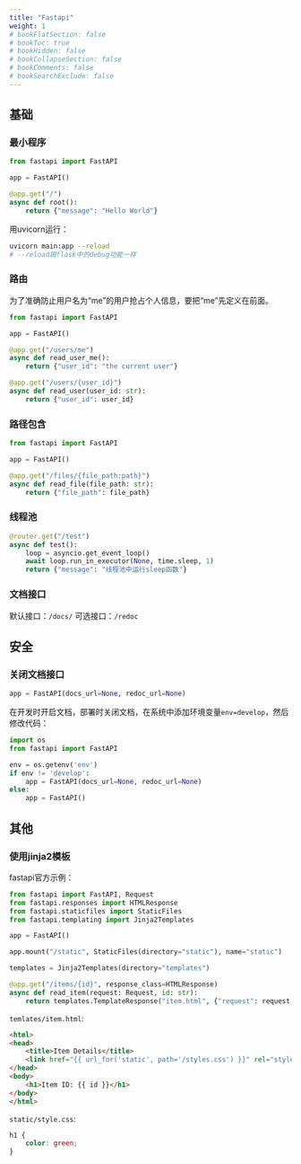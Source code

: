 ```yaml
---
title: "Fastapi"
weight: 1
# bookFlatSection: false
# bookToc: true
# bookHidden: false
# bookCollapseSection: false
# bookComments: false
# bookSearchExclude: false
---
```

## 基础

### 最小程序

``` python
from fastapi import FastAPI

app = FastAPI()

@app.get("/")
async def root():
    return {"message": "Hello World"}
```
用uvicorn运行：
```bash
uvicorn main:app --reload
# --reload跟flask中的debug功能一样
```

### 路由

为了准确防止用户名为“me”的用户抢占个人信息，要把“me”先定义在前面。
```python
from fastapi import FastAPI

app = FastAPI()

@app.get("/users/me")
async def read_user_me():
    return {"user_id": "the current user"}

@app.get("/users/{user_id}")
async def read_user(user_id: str):
    return {"user_id": user_id}
```

### 路径包含

```python
from fastapi import FastAPI

app = FastAPI()

@app.get("/files/{file_path:path}")
async def read_file(file_path: str):
    return {"file_path": file_path}

```


### 线程池

```python
@router.get("/test")
async def test():
    loop = asyncio.get_event_loop()
    await loop.run_in_executor(None, time.sleep, 1)
    return {"message": "线程池中运行sleep函数"}
```

### 文档接口

默认接口：`/docs/`
可选接口：`/redoc`

## 安全

### 关闭文档接口

```python
app = FastAPI(docs_url=None, redoc_url=None)
```
在开发时开启文档，部署时关闭文档，在系统中添加环境变量`env=develop`，然后修改代码：
```python
import os
from fastapi import FastAPI

env = os.getenv('env')
if env != 'develop':
    app = FastAPI(docs_url=None, redoc_url=None)
else:
    app = FastAPI()
```


## 其他

### 使用jinja2模板

fastapi官方示例：
```python
from fastapi import FastAPI, Request
from fastapi.responses import HTMLResponse
from fastapi.staticfiles import StaticFiles
from fastapi.templating import Jinja2Templates

app = FastAPI()

app.mount("/static", StaticFiles(directory="static"), name="static")

templates = Jinja2Templates(directory="templates")

@app.get("/items/{id}", response_class=HTMLResponse)
async def read_item(request: Request, id: str):
    return templates.TemplateResponse("item.html", {"request": request, "id": id})
```

`temlates/item.html`:
```html
<html>
<head>
    <title>Item Details</title>
    <link href="{{ url_for('static', path='/styles.css') }}" rel="stylesheet">
</head>
<body>
    <h1>Item ID: {{ id }}</h1>
</body>
</html>
```

`static/style.css`:
```css
h1 {
    color: green;
}
```
